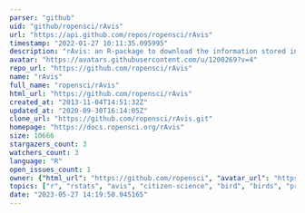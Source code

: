 ```yaml
---
parser: "github"
uid: "github/ropensci/rAvis"
url: "https://api.github.com/repos/ropensci/rAvis"
timestamp: "2022-01-27 10:11:35.095995"
description: "rAvis: an R-package to download the information stored in “proyectoavis”, a citizen science bird project. "
avatar: "https://avatars.githubusercontent.com/u/1200269?v=4"
repo_url: "https://github.com/ropensci/rAvis"
name: "rAvis"
full_name: "ropensci/rAvis"
html_url: "https://github.com/ropensci/rAvis"
created_at: "2013-11-04T14:51:32Z"
updated_at: "2020-09-30T16:14:05Z"
clone_url: "https://github.com/ropensci/rAvis.git"
homepage: "https://docs.ropensci.org/rAvis"
size: 10666
stargazers_count: 3
watchers_count: 3
language: "R"
open_issues_count: 1
owner: {"html_url": "https://github.com/ropensci", "avatar_url": "https://avatars.githubusercontent.com/u/1200269?v=4", "login": "ropensci", "type": "Organization"}
topics: ["r", "rstats", "avis", "citizen-science", "bird", "birds", "proyectoavis", "r-package", "data-access"]
date: "2023-05-27 14:19:50.945165"
---
```

